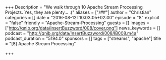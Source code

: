 +++
Description = "We walk through 10 Apache Stream Processing Projects. Yes, they are plenty... :)"
aliases = ["/##"]
author = "Christian"
categories = []
date = "2016-08-12T10:03:05+02:00"
episode = "8"
explicit = "false"
friendly = "Apache-Stream-Processing"
guests = []
images = ["http://qnib.org/data/InsertBuzzword/008/cover.png"]
news_keywords = []
podcast = "http://qnib.org/data/InsertBuzzword/008/IB008.m4a"
podcast_duration = "5194.0"
sponsors = []
tags = ["streams", "apache"]
title = "[8] Apache Stream Processing"

+++
